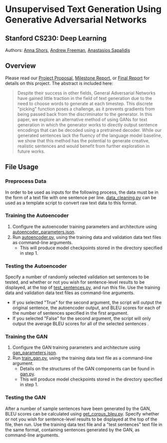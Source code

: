 # Unsupervised Text Generation Using Generative Adversarial Networks
## Stanford CS230: Deep Learning
Authors: [Anna Shors](https://github.com/ashors1), [Andrew Freeman](https://github.com/aefreeman), [Anastasios Sapalidis](https://github.com/tassossapalidis)

## Overview
Please read our [Project Proposal](https://github.com/tassossapalidis/latextgan/blob/main/src/CS_230_Project_Proposal.pdf), [Milestone Report](https://github.com/tassossapalidis/latextgan/blob/main/src/CS230_Milestone.pdf), or [Final Report](https://github.com/tassossapalidis/latextgan/blob/main/src/CS230_Final_Report.pdf) for details on this project. The abstract is included here:
> Despite their success in other fields, General Adversarial Networks have gained little traction in the field of text generation due to the need to choose words to generate at each timestep. This discrete "picking" function poses a challenge, as it prevents gradients from being passed back from the discriminator to the generator. In this paper, we explore an alternative method of using GANs for text generation in which the generator works to directly output sentence encodings that can be decoded using a pretrained decoder. While our generated sentences lack the fluency of the language model baseline, we show that this method has the potential to generate creative, realistic sentences and would benefit from further exploration in future works. 

## File Usage
### Preprocess Data
In order to be used as inputs for the following process, the data must be in the form of a text file with one sentence per line. [data_cleaning.py](https://github.com/tassossapalidis/latextgan/blob/main/data_cleaning/data_cleaning.py) can be used as a template script to convert raw text data to this format.
### Training the Autoencoder
1. Configure the autoencoder training parameters and architecture using [autoencoder_parameters.json](https://github.com/tassossapalidis/latextgan/blob/main/autoencoder_parameters.json).
2. Run [autoencoder.py](https://github.com/tassossapalidis/latextgan/blob/main/autoencoder.py), using the training data and validation data text files as command-line arguments.
    * This will produce model checkpoints stored in the directory specified in step 1.
### Testing the Autoencoder
Specify a number of randomly selected validation set sentences to be tested, and whether or not you wish for sentence-level results to be displayed, at the top of [test_sentences.py](https://github.com/tassossapalidis/latextgan/blob/main/evaluation/test_sentences.py), and run this file. Use the training data and validation data text files as command-line arguments.  
* If you selected "True" for the second argument, the script will output the original sentence, the autoencoder output, and BLEU scores for each of the number of sentences specified in the first argument.  
* If you selected "False" for the second argument, the script will only output the average BLEU scores for all of the selected sentences .
### Training the GAN
1. Configure the GAN training parameters and architecture using [gan_parameters.json](https://github.com/tassossapalidis/latextgan/blob/main/gan_parameters.json).
2. Run [train_gan.py](https://github.com/tassossapalidis/latextgan/blob/main/train_gan.py), using the training data text file as a command-line argument.
    * Details on the structures of the GAN components can be found in [gan.py](https://github.com/tassossapalidis/latextgan/blob/main/gan.py).
    * This will produce model checkpoints stored in the directory specified in step 1.
### Testing the GAN
After a number of sample sentences have been generated by the GAN, BLEU scores can be calculated using [get_corpus_bleu.py](https://github.com/tassossapalidis/latextgan/blob/main/evaluation/get_corpus_bleu.py). Specify whether or not you wish for sentence-level results to be displayed at the top of the file, then run. Use the training data text file and a "test sentences" text file in the same format, containing sentences generated by the GAN, as command-line arguments.
